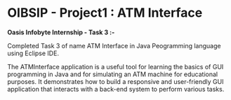 # OIBSIP - Project1 : ATM Interface 

__Oasis Infobyte Internship - Task 3 :-__

Completed Task 3 of name ATM Interface in Java Peogramming language using Eclipse IDE.

The ATMInterface application is a useful tool for learning the basics of GUI programming in Java and for simulating an ATM machine for educational purposes. 
It demonstrates how to build a responsive and user-friendly GUI application that interacts with a back-end system to perform various tasks.
